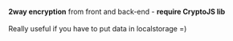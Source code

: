 <strong>2way encryption</strong> from front and back-end - <strong>require CryptoJS lib</strong>
<br><br>
Really useful if you have to put data in localstorage =)

